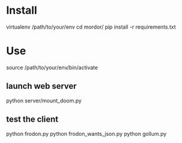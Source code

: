 # Install

virtualenv /path/to/your/env
cd mordor/
pip install -r requirements.txt

# Use

source /path/to/your/env/bin/activate

## launch web server
python server/mount_doom.py

## test the client
python frodon.py
python frodon_wants_json.py
python gollum.py
